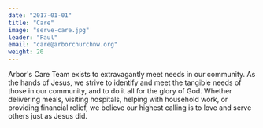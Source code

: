 ```yaml
---
date: "2017-01-01"
title: "Care"
image: "serve-care.jpg"
leader: "Paul"
email: "care@arborchurchnw.org"
weight: 20
---
```


Arbor's Care Team exists to extravagantly meet needs in our community. As the hands of Jesus, we strive to identify and meet the tangible needs of those in our community, and to do it all for the glory of God. Whether delivering meals, visiting hospitals, helping with household work, or providing financial relief, we believe our highest calling is to love and serve others just as Jesus did.

